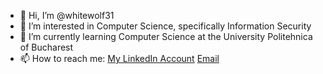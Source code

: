 - 👋 Hi, I’m @whitewolf31
- 👀 I’m interested in Computer Science, specifically Information Security
- 🌱 I’m currently learning Computer Science at the University Politehnica of Bucharest
- 📫 How to reach me: [My LinkedIn Account](https://www.linkedin.com/in/laurentiu-ursu-838283175/) [Email](mailto:laurentiu.ursu2001@gmail.com)

<!---
whitewolf31/whitewolf31 is a ✨ special ✨ repository because its `README.md` (this file) appears on your GitHub profile.
You can click the Preview link to take a look at your changes.
--->
